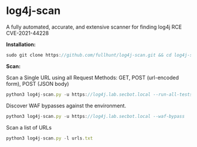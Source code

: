 # log4j-scan
A fully automated, accurate, and extensive scanner for finding log4j RCE CVE-2021-44228


**Installation:**
```javascript
sudo git clone https://github.com/fullhunt/log4j-scan.git && cd log4j-scan && sudo chmod +x * && sudo pip3 install -r requirements.txt
```

**Scan:**

Scan a Single URL using all Request Methods: GET, POST (url-encoded form), POST (JSON body)
```javascript
python3 log4j-scan.py -u https://log4j.lab.secbot.local --run-all-tests
```
Discover WAF bypasses against the environment.
```javascript
python3 log4j-scan.py -u https://log4j.lab.secbot.local --waf-bypass
```
Scan a list of URLs
```javascript
python3 log4j-scan.py -l urls.txt
```
